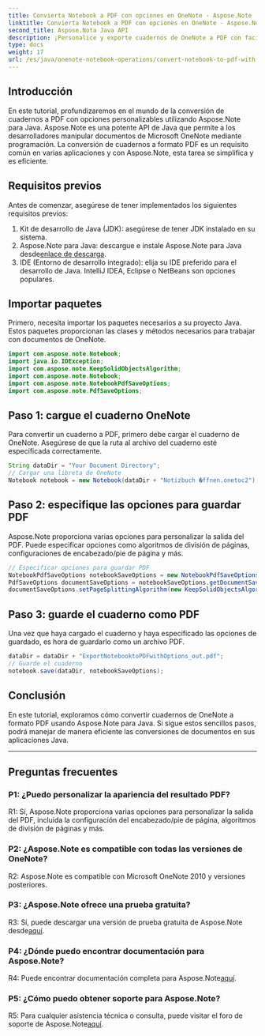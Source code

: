 ```yaml
---
title: Convierta Notebook a PDF con opciones en OneNote - Aspose.Note
linktitle: Convierta Notebook a PDF con opciones en OneNote - Aspose.Note
second_title: Aspose.Nota Java API
description: ¡Personalice y exporte cuadernos de OneNote a PDF con facilidad! Aspose.Note para Java se encarga del trabajo pesado. ¡Guía paso a paso incluida! #OneNote #Java #Aspose
type: docs
weight: 17
url: /es/java/onenote-notebook-operations/convert-notebook-to-pdf-with-options/
---
```

## Introducción

En este tutorial, profundizaremos en el mundo de la conversión de cuadernos a PDF con opciones personalizables utilizando Aspose.Note para Java. Aspose.Note es una potente API de Java que permite a los desarrolladores manipular documentos de Microsoft OneNote mediante programación. La conversión de cuadernos a formato PDF es un requisito común en varias aplicaciones y con Aspose.Note, esta tarea se simplifica y es eficiente.

## Requisitos previos

Antes de comenzar, asegúrese de tener implementados los siguientes requisitos previos:

1. Kit de desarrollo de Java (JDK): asegúrese de tener JDK instalado en su sistema.
2. Aspose.Note para Java: descargue e instale Aspose.Note para Java desde[enlace de descarga](https://releases.aspose.com/note/java/).
3. IDE (Entorno de desarrollo integrado): elija su IDE preferido para el desarrollo de Java. IntelliJ IDEA, Eclipse o NetBeans son opciones populares.

## Importar paquetes

Primero, necesita importar los paquetes necesarios a su proyecto Java. Estos paquetes proporcionan las clases y métodos necesarios para trabajar con documentos de OneNote.

```java
import com.aspose.note.Notebook;
import java.io.IOException;
import com.aspose.note.KeepSolidObjectsAlgorithm;
import com.aspose.note.Notebook;
import com.aspose.note.NotebookPdfSaveOptions;
import com.aspose.note.PdfSaveOptions;
```

## Paso 1: cargue el cuaderno OneNote

Para convertir un cuaderno a PDF, primero debe cargar el cuaderno de OneNote. Asegúrese de que la ruta al archivo del cuaderno esté especificada correctamente.

```java
String dataDir = "Your Document Directory";
// Cargar una libreta de OneNote
Notebook notebook = new Notebook(dataDir + "Notizbuch �ffnen.onetoc2");
```

## Paso 2: especifique las opciones para guardar PDF

Aspose.Note proporciona varias opciones para personalizar la salida del PDF. Puede especificar opciones como algoritmos de división de páginas, configuraciones de encabezado/pie de página y más.

```java
// Especificar opciones para guardar PDF
NotebookPdfSaveOptions notebookSaveOptions = new NotebookPdfSaveOptions();
PdfSaveOptions documentSaveOptions = notebookSaveOptions.getDocumentSaveOptions();
documentSaveOptions.setPageSplittingAlgorithm(new KeepSolidObjectsAlgorithm());
```

## Paso 3: guarde el cuaderno como PDF

Una vez que haya cargado el cuaderno y haya especificado las opciones de guardado, es hora de guardarlo como un archivo PDF.

```java
dataDir = dataDir + "ExportNotebooktoPDFwithOptions_out.pdf";
// Guarde el cuaderno
notebook.save(dataDir, notebookSaveOptions);
```

## Conclusión

En este tutorial, exploramos cómo convertir cuadernos de OneNote a formato PDF usando Aspose.Note para Java. Si sigue estos sencillos pasos, podrá manejar de manera eficiente las conversiones de documentos en sus aplicaciones Java.

---

## Preguntas frecuentes

### P1: ¿Puedo personalizar la apariencia del resultado PDF?

R1: Sí, Aspose.Note proporciona varias opciones para personalizar la salida del PDF, incluida la configuración del encabezado/pie de página, algoritmos de división de páginas y más.

### P2: ¿Aspose.Note es compatible con todas las versiones de OneNote?

R2: Aspose.Note es compatible con Microsoft OneNote 2010 y versiones posteriores.

### P3: ¿Aspose.Note ofrece una prueba gratuita?

 R3: Sí, puede descargar una versión de prueba gratuita de Aspose.Note desde[aquí](https://releases.aspose.com/).

### P4: ¿Dónde puedo encontrar documentación para Aspose.Note?

 R4: Puede encontrar documentación completa para Aspose.Note[aquí](https://reference.aspose.com/note/java/).

### P5: ¿Cómo puedo obtener soporte para Aspose.Note?

 R5: Para cualquier asistencia técnica o consulta, puede visitar el foro de soporte de Aspose.Note[aquí](https://forum.aspose.com/c/note/28).